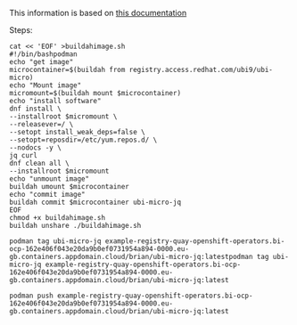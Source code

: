 
This information is based on [this documentation](https://access.redhat.com/documentation/en-us/red_hat_enterprise_linux/9/html/building_running_and_managing_containers/assembly_adding-software-to-a-ubi-container_building-running-and-managing-containers#proc_using-the-ubi-micro-images_assembly_adding-software-to-a-ubi-container)

Steps:

```shell
cat << 'EOF' >buildahimage.sh
#!/bin/bashpodman 
echo "get image"
microcontainer=$(buildah from registry.access.redhat.com/ubi9/ubi-micro)
echo "Mount image"
micromount=$(buildah mount $microcontainer)
echo "install software"
dnf install \
--installroot $micromount \
--releasever=/ \
--setopt install_weak_deps=false \
--setopt=reposdir=/etc/yum.repos.d/ \
--nodocs -y \
jq curl
dnf clean all \
--installroot $micromount
echo "unmount image"
buildah umount $microcontainer
echo "commit image"
buildah commit $microcontainer ubi-micro-jq
EOF
chmod +x buildahimage.sh
buildah unshare ./buildahimage.sh
```

`podman tag ubi-micro-jq example-registry-quay-openshift-operators.bi-ocp-162e406f043e20da9b0ef0731954a894-0000.eu-gb.containers.appdomain.cloud/brian/ubi-micro-jq:latestpodman tag ubi-micro-jq example-registry-quay-openshift-operators.bi-ocp-162e406f043e20da9b0ef0731954a894-0000.eu-gb.containers.appdomain.cloud/brian/ubi-micro-jq:latest`

`podman push example-registry-quay-openshift-operators.bi-ocp-162e406f043e20da9b0ef0731954a894-0000.eu-gb.containers.appdomain.cloud/brian/ubi-micro-jq:latest`